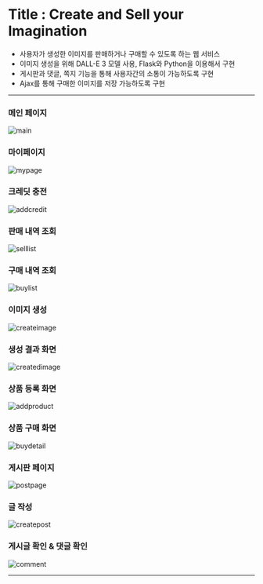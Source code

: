 # Title : Create and Sell your Imagination

- 사용자가 생성한 이미지를 판매하거나 구매할 수 있도록 하는 웹 서비스
- 이미지 생성을 위해 DALL-E 3 모델 사용, Flask와 Python을 이용해서 구현
- 게시판과 댓글, 쪽지 기능을 통해 사용자간의 소통이 가능하도록 구현
- Ajax를 통해 구매한 이미지를 저장 가능하도록 구현
---

### 메인 페이지

![main](https://github.com/user-attachments/assets/49f24118-322f-4386-a453-60fd8d00050e)

### 마이페이지

![mypage](https://github.com/user-attachments/assets/57e9c45a-1221-4c14-bbb3-bfc84585acc8)
### 크레딧 충전

![addcredit](https://github.com/user-attachments/assets/9df5e422-638a-4e84-a9f5-4837d4f19b94)

### 판매 내역 조회

![selllist](https://github.com/user-attachments/assets/939f786e-fc87-4d42-802d-1b5c026bd343)

### 구매 내역 조회

![buylist](https://github.com/user-attachments/assets/f8e46a0b-3c7d-4715-95f1-ef6f3a4cc117)

### 이미지 생성

![createimage](https://github.com/user-attachments/assets/d805c442-a61b-4ab5-903c-f42637507b90)

### 생성 결과 화면

![createdimage](https://github.com/user-attachments/assets/f8661dd0-348c-4050-b42e-5deed01f8629)

### 상품 등록 화면

![addproduct](https://github.com/user-attachments/assets/b3f669b1-3490-4eee-9e49-86194aefdc67)

### 상품 구매 화면

![buydetail](https://github.com/user-attachments/assets/140ce6be-000c-4ff1-a241-2b8aa887007d)

### 게시판 페이지

![postpage](https://github.com/user-attachments/assets/c06c9aa5-a633-461e-a179-873f18a2124a)

### 글 작성

![createpost](https://github.com/user-attachments/assets/fd4f3c5f-df75-4e00-a63d-2b8bc6118087)

### 게시글 확인 & 댓글 확인

![comment](https://github.com/user-attachments/assets/a36dfaf8-3842-4a79-b7e7-efd091b42b25)

---
